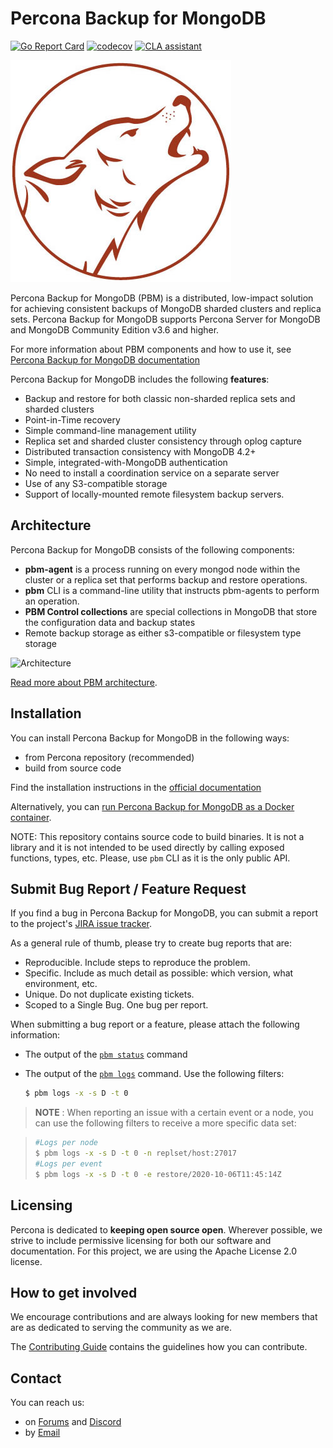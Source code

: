# Percona Backup for MongoDB
[![Go Report Card](https://goreportcard.com/badge/github.com/percona/percona-backup-mongodb)](https://goreportcard.com/report/github.com/percona/percona-backup-mongodb) [![codecov](https://codecov.io/gh/percona/percona-backup-mongodb/branch/master/graph/badge.svg?token=TiuOmTfp2p)](https://codecov.io/gh/percona/percona-backup-mongodb) [![CLA assistant](https://cla-assistant.percona.com/readme/badge/percona/percona-backup-mongodb)](https://cla-assistant.percona.com/percona/percona-backup-mongodb)

![PBM logo](doc/source/images/backup-mongo.jpeg)

Percona Backup for MongoDB (PBM) is a distributed, low-impact solution for achieving
consistent backups of MongoDB sharded clusters and replica sets. Percona Backup for MongoDB supports Percona Server for MongoDB and MongoDB Community Edition v3.6 and higher.

For more information about PBM components and how to use it, see
[Percona Backup for MongoDB documentation](https://www.percona.com/doc/percona-backup-mongodb)

Percona Backup for MongoDB includes the following **features**:

- Backup and restore for both classic non-sharded replica sets and sharded clusters
- Point-in-Time recovery
- Simple command-line management utility
- Replica set and sharded cluster consistency through oplog capture
- Distributed transaction consistency with MongoDB 4.2+
- Simple, integrated-with-MongoDB authentication
- No need to install a coordination service on a separate server
- Use of any S3-compatible storage
- Support of locally-mounted remote filesystem backup servers.

## Architecture

Percona Backup for MongoDB consists of the following components:

- **pbm-agent** is a process running on every mongod node within the cluster or a replica set that performs backup and restore operations.
- **pbm** CLI is a command-line utility that instructs pbm-agents to perform an operation.
- **PBM Control collections** are special collections in MongoDB that store the configuration data and backup states
- Remote backup storage as either s3-compatible or filesystem type storage

![Architecture](https://github.com/percona/pbm-docs/blob/main/source/_images/pbm-architecture.png)

[Read more about PBM architecture](https://www.percona.com/doc/percona-backup-mongodb/architecture.html#pbm-architecture).

## Installation

You can install Percona Backup for MongoDB in the following ways:
- from Percona repository (recommended)
- build from source code

Find the installation instructions in the [official documentation](https://www.percona.com/doc/percona-backup-mongodb/installation.html)

Alternatively, you can [run Percona Backup for MongoDB as a Docker container](https://hub.docker.com/r/percona/percona-backup-mongodb).

NOTE: This repository contains source code to build binaries. It is not a library and it is not intended to be used directly by calling exposed functions, types, etc.
Please, use `pbm` CLI as it is the only public API.

## Submit Bug Report / Feature Request

If you find a bug in Percona Backup for MongoDB, you can submit a report to the project's [JIRA issue tracker](https://jira.percona.com/projects/PBM).

As a general rule of thumb, please try to create bug reports that are:

- Reproducible. Include steps to reproduce the problem.
- Specific. Include as much detail as possible: which version, what environment, etc.
- Unique. Do not duplicate existing tickets.
- Scoped to a Single Bug. One bug per report.

When submitting a bug report or a feature, please attach the following information:

- The output of the [`pbm status`](https://docs.percona.com/percona-backup-mongodb/status.htm) command
- The output of the [`pbm logs`](https://docs.percona.com/percona-backup-mongodb/running.html#pbm-logs) command. Use the following filters:

   ```sh
   $ pbm logs -x -s D -t 0
   ```

>**NOTE** : When reporting an issue with a certain event or a node, you can use the following filters to receive a more specific data set:

>```bash
>#Logs per node
>$ pbm logs -x -s D -t 0 -n replset/host:27017
>#Logs per event
>$ pbm logs -x -s D -t 0 -e restore/2020-10-06T11:45:14Z
>```


## Licensing

Percona is dedicated to **keeping open source open**. Wherever possible, we strive to include permissive licensing for both our software and documentation. For this project, we are using the Apache License 2.0 license. 

## How to get involved

We encourage contributions and are always looking for new members that are as dedicated to serving the community as we are.

The [Contributing Guide](https://github.com/percona/percona-backup-mongodb/blob/main/CONTRIBUTING.md) contains the guidelines how you can contribute.

## Contact

You can reach us:
* on [Forums](https://forums.percona.com) and [Discord](https://discord.gg/mQEyGPkNbR)
* by [Email](mailto:mongodb-backup@percona.com)
